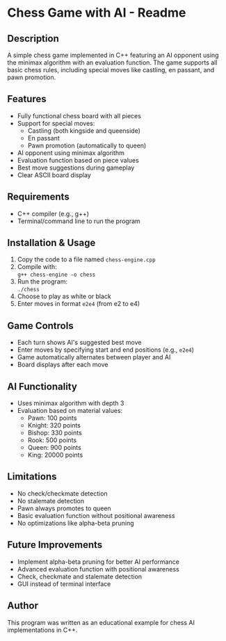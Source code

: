 # Chess Game with AI - Readme

## Description
A simple chess game implemented in C++ featuring an AI opponent using the minimax algorithm with an evaluation function. The game supports all basic chess rules, including special moves like castling, en passant, and pawn promotion.

## Features
- Fully functional chess board with all pieces
- Support for special moves:
  - Castling (both kingside and queenside)
  - En passant
  - Pawn promotion (automatically to queen)
- AI opponent using minimax algorithm
- Evaluation function based on piece values
- Best move suggestions during gameplay
- Clear ASCII board display

## Requirements
- C++ compiler (e.g., g++)
- Terminal/command line to run the program

## Installation & Usage
1. Copy the code to a file named `chess-engine.cpp`
2. Compile with:  
   `g++ chess-engine -o chess`
3. Run the program:  
   `./chess`
4. Choose to play as white or black
5. Enter moves in format `e2e4` (from e2 to e4)

## Game Controls
- Each turn shows AI's suggested best move
- Enter moves by specifying start and end positions (e.g., `e2e4`)
- Game automatically alternates between player and AI
- Board displays after each move

## AI Functionality
- Uses minimax algorithm with depth 3
- Evaluation based on material values:
  - Pawn: 100 points
  - Knight: 320 points
  - Bishop: 330 points
  - Rook: 500 points
  - Queen: 900 points
  - King: 20000 points

## Limitations
- No check/checkmate detection
- No stalemate detection
- Pawn always promotes to queen
- Basic evaluation function without positional awareness
- No optimizations like alpha-beta pruning

## Future Improvements
- Implement alpha-beta pruning for better AI performance
- Advanced evaluation function with positional awareness
- Check, checkmate and stalemate detection
- GUI instead of terminal interface

## Author
This program was written as an educational example for chess AI implementations in C++.
